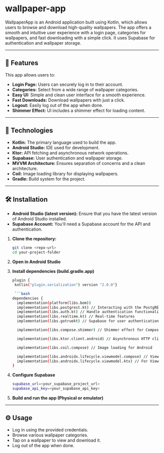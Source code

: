 # wallpaper-app

WallpaperApp is an Android application built using Kotlin, which allows users to browse and download high-quality wallpapers. The app offers a smooth and intuitive user experience with a login page, categories for wallpapers, and fast downloading with a simple click. It uses Supabase for authentication and wallpaper storage.

---

## 🚀 Features

This app allows users to:

- **Login Page:** Users can securely log in to their account.
- **Categories:** Select from a wide range of wallpaper categories.
- **Easy UI:** Simple and clean user interface for a smooth experience.
- **Fast Downloads:** Download wallpapers with just a click.
- **Logout:** Easily log out of the app when done.
- **Shimmer Effect:** UI includes a shimmer effect for loading content.

---

## 🎯 Technologies

- **Kotlin:** The primary language used to build the app.
- **Android Studio:** IDE used for development.
- **Ktor:** API fetching and asynchronous network operations.
- **Supabase:** User authentication and wallpaper storage.
- **MVVM Architecture:** Ensures separation of concerns and a clean architecture.
- **Coil:** Image loading library for displaying wallpapers.
- **Gradle:** Build system for the project.

---

## 🛠️ Installation

- **Android Studio (latest version):** Ensure that you have the latest version of Android Studio installed.
- **Supabase Account:** You'll need a Supabase account for the API and authentication.

1. **Clone the repository:**

   ```bash
   git clone <repo-url>
   cd your-project-folder

2. **Open in Android Studio**

3. **Install dependencies (build.gradle.app)**

   ```bash
   plugin {
    kotlin("plugin.serialization") version "2.0.0"}

    ```bash
   dependencies {
     implementation(platform(libs.bom))
     implementation(libs.postgrest.kt) // Interacting with the PostgREST API
     implementation(libs.auth.kt) // Handle authentication functionality
     implementation(libs.realtime.kt) // Real-time features
     implementation(libs.gotruekt) // Supabase for user authentication
   
     implementation(libs.compose.shimmer) // Shimmer effect for Compose UI
   
     implementation(libs.ktor.client.android) // Asynchronous HTTP client
   
     implementation(libs.coil.compose) // Image loading for Android
   
     implementation(libs.androidx.lifecycle.viewmodel.compose) // ViewModel for Compose
     implementation(libs.androidx.lifecycle.viewmodel.ktx) // For ViewModelScope and coroutines
   }

4. **Configure Supabase**

   ```bash
   supabase_url=<your_supabase_project_url>
   supabase_api_key=<your_supabase_api_key>


5. **Build and run the app (Physical or emulator)**

---

## ⚙️ Usage

- Log in using the provided credentials.
- Browse various wallpaper categories.
- Tap on a wallpaper to view and download it.
- Log out of the app when done.

